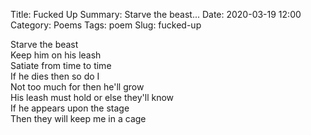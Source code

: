 Title: Fucked Up
Summary: Starve the beast...
Date: 2020-03-19 12:00
Category: Poems
Tags: poem
Slug: fucked-up

Starve the beast  
Keep him on his leash  
Satiate from time to time  
If he dies then so do I  
Not too much for then he'll grow  
His leash must hold or else they'll know  
If he appears upon the stage  
Then they will keep me in a cage  
